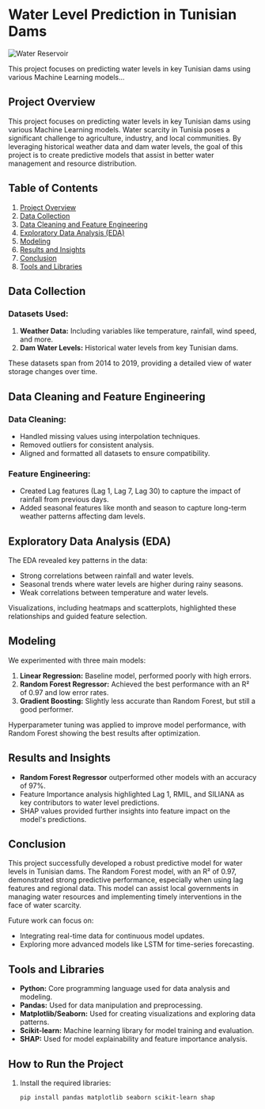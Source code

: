 # Water Level Prediction in Tunisian Dams
![Water Reservoir](Iron_Hack_Water_in_Tunisia/figures/water_foto.jpg)

This project focuses on predicting water levels in key Tunisian dams using various Machine Learning models...

## Project Overview

This project focuses on predicting water levels in key Tunisian dams using various Machine Learning models. Water scarcity in Tunisia poses a significant challenge to agriculture, industry, and local communities. By leveraging historical weather data and dam water levels, the goal of this project is to create predictive models that assist in better water management and resource distribution.

## Table of Contents

1. [Project Overview](#Project-Overview)
2. [Data Collection](#Data-Collection)
3. [Data Cleaning and Feature Engineering](#Data-Cleaning-and-Feature-Engineering)
4. [Exploratory Data Analysis (EDA)](#Exploratory-Data-Analysis-EDA)
5. [Modeling](#Modeling)
6. [Results and Insights](#Results-and-Insights)
7. [Conclusion](#Conclusion)
8. [Tools and Libraries](#Tools-and-Libraries)

## Data Collection

### Datasets Used:
1. **Weather Data:** Including variables like temperature, rainfall, wind speed, and more.
2. **Dam Water Levels:** Historical water levels from key Tunisian dams.

These datasets span from 2014 to 2019, providing a detailed view of water storage changes over time.

## Data Cleaning and Feature Engineering

### Data Cleaning:
- Handled missing values using interpolation techniques.
- Removed outliers for consistent analysis.
- Aligned and formatted all datasets to ensure compatibility.

### Feature Engineering:
- Created Lag features (Lag 1, Lag 7, Lag 30) to capture the impact of rainfall from previous days.
- Added seasonal features like month and season to capture long-term weather patterns affecting dam levels.

## Exploratory Data Analysis (EDA)

The EDA revealed key patterns in the data:
- Strong correlations between rainfall and water levels.
- Seasonal trends where water levels are higher during rainy seasons.
- Weak correlations between temperature and water levels.

Visualizations, including heatmaps and scatterplots, highlighted these relationships and guided feature selection.

## Modeling

We experimented with three main models:
1. **Linear Regression:** Baseline model, performed poorly with high errors.
2. **Random Forest Regressor:** Achieved the best performance with an R² of 0.97 and low error rates.
3. **Gradient Boosting:** Slightly less accurate than Random Forest, but still a good performer.

Hyperparameter tuning was applied to improve model performance, with Random Forest showing the best results after optimization.

## Results and Insights

- **Random Forest Regressor** outperformed other models with an accuracy of 97%.
- Feature Importance analysis highlighted Lag 1, RMIL, and SILIANA as key contributors to water level predictions.
- SHAP values provided further insights into feature impact on the model's predictions.

## Conclusion

This project successfully developed a robust predictive model for water levels in Tunisian dams. The Random Forest model, with an R² of 0.97, demonstrated strong predictive performance, especially when using lag features and regional data. This model can assist local governments in managing water resources and implementing timely interventions in the face of water scarcity.

Future work can focus on:
- Integrating real-time data for continuous model updates.
- Exploring more advanced models like LSTM for time-series forecasting.

## Tools and Libraries

- **Python:** Core programming language used for data analysis and modeling.
- **Pandas:** Used for data manipulation and preprocessing.
- **Matplotlib/Seaborn:** Used for creating visualizations and exploring data patterns.
- **Scikit-learn:** Machine learning library for model training and evaluation.
- **SHAP:** Used for model explainability and feature importance analysis.

## How to Run the Project

1. Install the required libraries:  
   ```bash
   pip install pandas matplotlib seaborn scikit-learn shap
